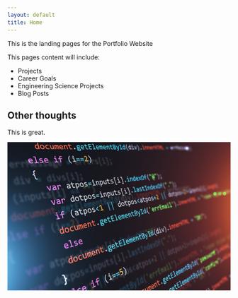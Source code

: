 ```yaml
---
layout: default
title: Home
---
```


This is the landing pages for the Portfolio Website

This pages content will include:
- Projects
- Career Goals
- Engineering Science Projects
- Blog Posts

## Other thoughts

This is great.

![Engineering Science is the combination uses mathematical modelling, statistics and computer programming to solve complex problems](/assets/images/Code.jpeg)